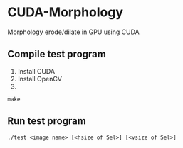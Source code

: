 # CUDA-Morphology

Morphology erode/dilate in GPU using CUDA

## Compile test program

1. Install CUDA
2. Install OpenCV
3.

```
make
```

## Run test program

```
./test <image name> [<hsize of Sel>] [<vsize of Sel>]
```
